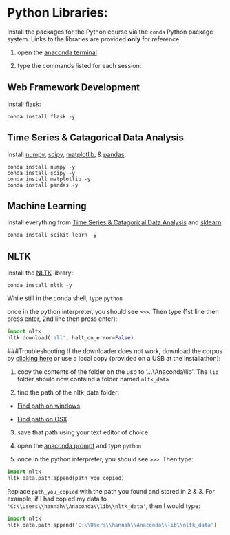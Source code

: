 Python Libraries:
=================
Install the packages for the Python course via the `conda` Python package system. Links to the libraries are provided **only** for reference.

1) open the [anaconda terminal](anaconda.md)

2) type the commands listed for each session: 

Web Framework Development
--------------------------
Install [flask](http://flask.pocoo.org/):
```
conda install flask -y
```

Time Series & Catagorical Data Analysis
----------------------------------------
Install [numpy](http://www.numpy.org/), [scipy](https://www.scipy.org/), 
[matplotlib](http://matplotlib.org/), & [pandas](http://pandas.pydata.org/):
```
conda install numpy -y
conda install scipy -y
conda install matplotlib -y
conda install pandas -y
```

Machine Learning
----------------
Install everything from [Time Series & Catagorical Data Analysis](#time-series--catagorical-data-analysis)
and [sklearn](http://scikit-learn.org/stable/):
```
conda install scikit-learn -y
```

NLTK
----

Install the [NLTK](http://www.nltk.org/) library:

```
conda install nltk -y
```
While still in the conda shell, type `python`

once in the python interpreter, you should see `>>>`. Then type (1st line then press enter, 2nd line then press enter):

```python
import nltk
nltk.download('all', halt_on_error=False)
```

###Troubleshooting
If the downloader does not work, download the corpus by [clicking here](https://github.com/nltk/nltk_data/archive/gh-pages.zip) or use a local copy (provided on a USB at the installathon):

1) copy the contents of the folder on the usb to '...\\Anaconda\\lib'. The `lib` folder should now containd a folder named `nltk_data`

2) find the path of the nltk_data folder:
  * [Find path on windows](http://www.dummies.com/how-to/content/how-to-find-a-folders-path-name-in-windows-explore.html)

  * [Find path on OSX](http://osxdaily.com/2015/11/05/copy-file-path-name-text-mac-os-x-finder/)

3) save that path using your text editor of choice

4) open the [anaconda prompt](anaconda.md) and type `python`
  
5) once in the python interpreter, you should see `>>>`. Then type:

```python
import nltk
nltk.data.path.append(path_you_copied)
```

  Replace `path_you_copied` with the path you found and stored in 2 & 3. For example, if I had copied 
  my data to `'C:\\Users\\hannah\\Anaconda\\lib\\nltk_data'`, then I would type:

```python
import nltk
nltk.data.path.append('C:\\Users\\hannah\\Anaconda\\lib\\nltk_data')
```
  




